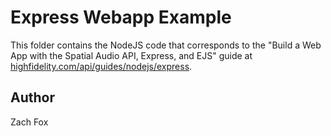 # Express Webapp Example
This folder contains the NodeJS code that corresponds to the "Build a Web App with the Spatial Audio API, Express, and EJS" guide at [highfidelity.com/api/guides/nodejs/express](https://www.highfidelity.com/api/guides/nodejs/express).

## Author
Zach Fox
